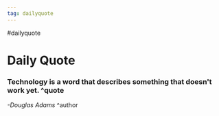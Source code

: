 ```yaml
---
tag: dailyquote
---
```


#dailyquote

# Daily Quote

### Technology is a word that describes something that doesn't work yet. ^quote
*-Douglas Adams* ^author
